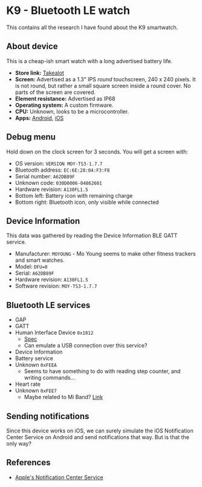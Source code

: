 # K9 - Bluetooth LE watch

This contains all the research I have found about the K9 smartwatch.

## About device

This is a cheap-ish smart watch with a long advertised battery life.

- **Store link:** [Takealot](https://www.takealot.com/bitbyte-smart-sport-watch-k9/PLID54951882)
- **Screen:** Advertised as a 1.3" IPS _round_ touchscreen, 240 x 240 pixels. It is not round, but rather a small square screen inside a round cover. No parts of the screen are covered.
- **Element resistance:** Advertised as IP68
- **Operating system:** A custom firmware.
- **CPU:** Unknown, looks to be a microcontroller.
- **Apps:** [Android](https://play.google.com/store/apps/details?id=com.crrepa.band.dafit&hl=en_ZA), [iOS](https://apps.apple.com/us/app/da-fit/id1316004998)

## Debug menu

Hold down on the clock screen for 3 seconds. You will get a screen with:

- OS version: `VERSION MOY-TS3-1.7.7`
- Bluetooth address: `EC:6E:28:04:F3:F8`
- Serial number: `A62DB89F`
- Unknown code: `030D0006-04862601`
- Hardware revision: `A130FL1.5`
- Bottom left: Battery icon with remaining charge
- Bottom right: Bluetooth icon, only visible while connected

## Device Information

This data was gathered by reading the Device Information BLE GATT service.

- Manufacturer: `MOYOUNG` - Mo Young seems to make other fitness trackers and smart watches.
- Model: `DFU=0`
- Serial: `A62DB89F`
- Hardware revision: `A130FL1.5`
- Software revision: `MOY-TS3-1.7.7`

## Bluetooth LE services

- GAP
- GATT
- Human Interface Device `0x1812`
  - [Spec](https://www.bluetooth.com/wp-content/uploads/Sitecore-Media-Library/Gatt/Xml/Services/org.bluetooth.service.human_interface_device.xml)
  - Can emulate a USB connection over this service?
- Device Information
- Battery service
- Unknown `0xFEEA`
  - Seems to have something to do with reading step counter, and writing commands...
- Heart rate
- Unknown `0xFEE7`
  - Maybe related to Mi Band? [Link](https://github.com/dkhmelenko/miband-android/blob/7dbb15e7186989136bee170d69bb34420db114fc/miband-sdk/src/main/java/com/khmelenko/lab/miband/model/Profile.java#L35)

## Sending notifications

Since this device works on iOS, we can surely simulate the iOS Notification Center Service on Android and send notifications that way. But is that the only way?

## References

- [Apple's Notification Center Service](https://developer.apple.com/library/archive/documentation/CoreBluetooth/Reference/AppleNotificationCenterServiceSpecification/Specification/Specification.html#//apple_ref/doc/uid/TP40013460-CH1-SW7)